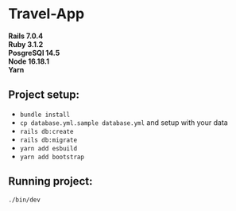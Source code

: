 # Travel-App
**Rails 7.0.4** \
**Ruby 3.1.2** \
**PosgreSQl 14.5** \
**Node 16.18.1** \
**Yarn**

## Project setup:
* `bundle install`
* `cp database.yml.sample database.yml` and setup with your data
* `rails db:create`
* `rails db:migrate`
* `yarn add esbuild`
* `yarn add bootstrap`

## Running project:
`./bin/dev`
